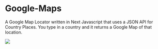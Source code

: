 # Google-Maps
 A Google Map Locator written in Next Javascript that uses a JSON API for Country Places.
 You type in a country and it returns a Google Map of that location.

<a href="https://github.com/Harry-Hopkinson">
	<img src= "https://images.weserv.nl/?url=avatars.githubusercontent.com/u/63599884?v=4&h=100&w=100&fit=cover&mask=circle&maxage=7d">
</a>
